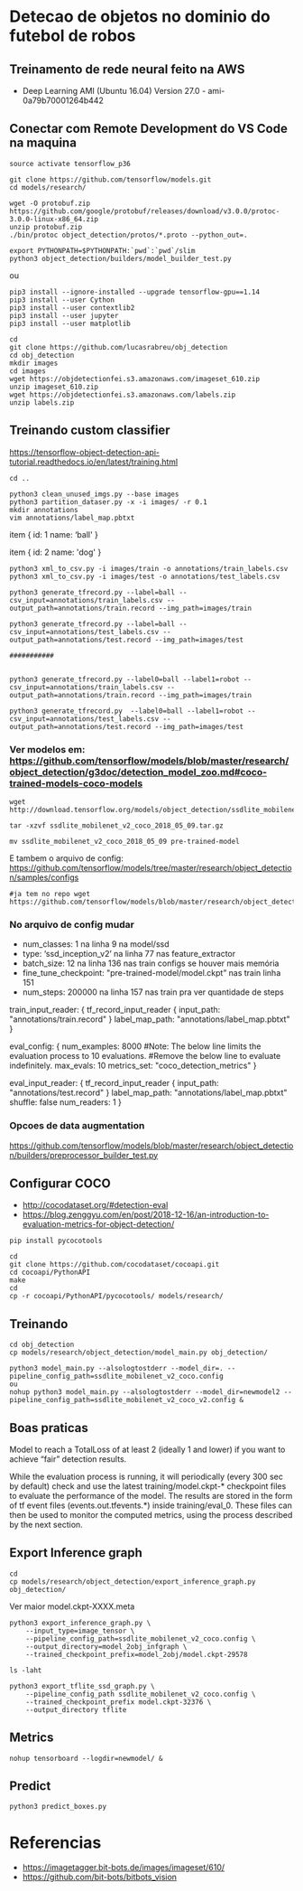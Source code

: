 # Detecao de objetos no dominio do futebol de robos

## Treinamento de rede neural feito na AWS
- Deep Learning AMI (Ubuntu 16.04) Version 27.0 - ami-0a79b70001264b442

## Conectar com Remote Development do VS Code na maquina

```shell
source activate tensorflow_p36

git clone https://github.com/tensorflow/models.git
cd models/research/

wget -O protobuf.zip https://github.com/google/protobuf/releases/download/v3.0.0/protoc-3.0.0-linux-x86_64.zip
unzip protobuf.zip
./bin/protoc object_detection/protos/*.proto --python_out=.

export PYTHONPATH=$PYTHONPATH:`pwd`:`pwd`/slim
python3 object_detection/builders/model_builder_test.py
```

ou


```shell
pip3 install --ignore-installed --upgrade tensorflow-gpu==1.14
pip3 install --user Cython
pip3 install --user contextlib2
pip3 install --user jupyter
pip3 install --user matplotlib

```


```shell
cd
git clone https://github.com/lucasrabreu/obj_detection
cd obj_detection
mkdir images
cd images
wget https://objdetectionfei.s3.amazonaws.com/imageset_610.zip
unzip imageset_610.zip
wget https://objdetectionfei.s3.amazonaws.com/labels.zip
unzip labels.zip
```

## Treinando custom classifier
https://tensorflow-object-detection-api-tutorial.readthedocs.io/en/latest/training.html

```shell
cd ..

python3 clean_unused_imgs.py --base images
python3 partition_dataser.py -x -i images/ -r 0.1
mkdir annotations
vim annotations/label_map.pbtxt

```

item { 
    id: 1 
    name: ‘ball'
} 

item {
    id: 2
    name: 'dog'
}

```shell
python3 xml_to_csv.py -i images/train -o annotations/train_labels.csv
python3 xml_to_csv.py -i images/test -o annotations/test_labels.csv

python3 generate_tfrecord.py --label=ball --csv_input=annotations/train_labels.csv --output_path=annotations/train.record --img_path=images/train

python3 generate_tfrecord.py --label=ball --csv_input=annotations/test_labels.csv --output_path=annotations/test.record --img_path=images/test

###########


python3 generate_tfrecord.py --label0=ball --label1=robot --csv_input=annotations/train_labels.csv --output_path=annotations/train.record --img_path=images/train

python3 generate_tfrecord.py  --label0=ball --label1=robot --csv_input=annotations/test_labels.csv --output_path=annotations/test.record --img_path=images/test
```


### Ver modelos em: https://github.com/tensorflow/models/blob/master/research/object_detection/g3doc/detection_model_zoo.md#coco-trained-models-coco-models

```shell
wget http://download.tensorflow.org/models/object_detection/ssdlite_mobilenet_v2_coco_2018_05_09.tar.gz

tar -xzvf ssdlite_mobilenet_v2_coco_2018_05_09.tar.gz

mv ssdlite_mobilenet_v2_coco_2018_05_09 pre-trained-model
```


E tambem o arquivo de config: https://github.com/tensorflow/models/tree/master/research/object_detection/samples/configs
```shell
#ja tem no repo wget https://github.com/tensorflow/models/blob/master/research/object_detection/samples/configs/ssdlite_mobilenet_v2_coco.config

```

### No arquivo de config mudar
- num_classes: 1 na linha 9 na model/ssd
- type: ‘ssd_inception_v2’ na linha 77 nas feature_extractor
- batch_size: 12 na linha 136 nas train configs se houver mais memória
- fine_tune_checkpoint: "pre-trained-model/model.ckpt” nas train linha 151
- num_steps: 200000 na linha 157 nas train pra ver quantidade de steps

train_input_reader: {
  tf_record_input_reader {
    input_path: "annotations/train.record"
  }
  label_map_path: "annotations/label_map.pbtxt"
}

eval_config: {
  num_examples: 8000
  #Note: The below line limits the evaluation process to 10 evaluations.
  #Remove the below line to evaluate indefinitely.
  max_evals: 10
  metrics_set: "coco_detection_metrics"
}

eval_input_reader: {
  tf_record_input_reader {
    input_path: "annotations/test.record"
  }
  label_map_path: "annotations/label_map.pbtxt"
  shuffle: false
  num_readers: 1
}

### Opcoes de data augmentation
https://github.com/tensorflow/models/blob/master/research/object_detection/builders/preprocessor_builder_test.py


## Configurar COCO
- http://cocodataset.org/#detection-eval
- https://blog.zenggyu.com/en/post/2018-12-16/an-introduction-to-evaluation-metrics-for-object-detection/

```shell
pip install pycocotools

cd
git clone https://github.com/cocodataset/cocoapi.git
cd cocoapi/PythonAPI
make
cd
cp -r cocoapi/PythonAPI/pycocotools/ models/research/
```

## Treinando
```shell
cd obj_detection
cp models/research/object_detection/model_main.py obj_detection/

python3 model_main.py --alsologtostderr --model_dir=. --pipeline_config_path=ssdlite_mobilenet_v2_coco.config
ou
nohup python3 model_main.py --alsologtostderr --model_dir=newmodel2 --pipeline_config_path=ssdlite_mobilenet_v2_coco_v2.config &

```

## Boas praticas

Model to reach a TotalLoss of at least 2 (ideally 1 and lower) if you want to achieve “fair” detection results.

While the evaluation process is running, it will periodically (every 300 sec by default) check and use the latest training/model.ckpt-* checkpoint files to evaluate the performance of the model. The results are stored in the form of tf event files (events.out.tfevents.*) inside training/eval_0. These files can then be used to monitor the computed metrics, using the process described by the next section.


## Export Inference graph
```shell
cd
cp models/research/object_detection/export_inference_graph.py obj_detection/
```

Ver maior model.ckpt-XXXX.meta

```shell
python3 export_inference_graph.py \
    --input_type=image_tensor \
    --pipeline_config_path=ssdlite_mobilenet_v2_coco.config \
    --output_directory=model_2obj_infgraph \
    --trained_checkpoint_prefix=model_2obj/model.ckpt-29578

ls -laht

python3 export_tflite_ssd_graph.py \
    --pipeline_config_path ssdlite_mobilenet_v2_coco.config \
    --trained_checkpoint_prefix model.ckpt-32376 \
    --output_directory tflite
```

## Metrics
```shell
nohup tensorboard --logdir=newmodel/ &
```


## Predict
```shell
python3 predict_boxes.py
```


# Referencias
- https://imagetagger.bit-bots.de/images/imageset/610/
- https://github.com/bit-bots/bitbots_vision
